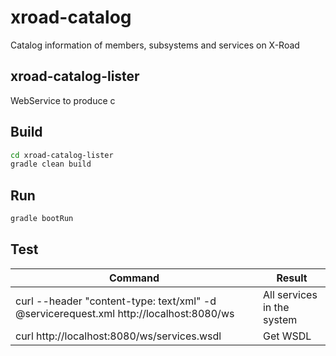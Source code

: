 # xroad-catalog
Catalog information of members, subsystems and services on X-Road

## xroad-catalog-lister

WebService to produce c

## Build
```sh
cd xroad-catalog-lister
gradle clean build
```

## Run
```sh
gradle bootRun
```

## Test

| Command  |     Result  |
|----------|-------------|
| curl --header "content-type: text/xml" -d @servicerequest.xml http://localhost:8080/ws |  All services in the system |
| curl http://localhost:8080/ws/services.wsdl                                            |  Get WSDL                   |




